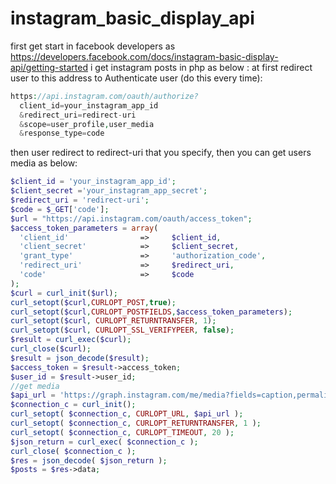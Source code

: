 # instagram_basic_display_api
first get start in facebook developers as https://developers.facebook.com/docs/instagram-basic-display-api/getting-started
i get instagram posts in php as below :
at first redirect user to this address to Authenticate user (do this every time):
```php
https://api.instagram.com/oauth/authorize?
  client_id=your_instagram_app_id
  &redirect_uri=redirect-uri
  &scope=user_profile,user_media
  &response_type=code
```
then user redirect to redirect-uri that you specify, then you can get users media as below:
```php
$client_id = 'your_instagram_app_id';
$client_secret ='your_instagram_app_secret';
$redirect_uri = 'redirect-uri';
$code = $_GET['code'];
$url = "https://api.instagram.com/oauth/access_token";
$access_token_parameters = array(
  'client_id'                =>     $client_id,
  'client_secret'            =>     $client_secret,
  'grant_type'               =>     'authorization_code',
  'redirect_uri'             =>     $redirect_uri,
  'code'                     =>     $code
);
$curl = curl_init($url);
curl_setopt($curl,CURLOPT_POST,true);
curl_setopt($curl,CURLOPT_POSTFIELDS,$access_token_parameters);
curl_setopt($curl, CURLOPT_RETURNTRANSFER, 1);
curl_setopt($curl, CURLOPT_SSL_VERIFYPEER, false);
$result = curl_exec($curl);
curl_close($curl);
$result = json_decode($result);
$access_token = $result->access_token;
$user_id = $result->user_id;
//get media
$api_url = 'https://graph.instagram.com/me/media?fields=caption,permalink,timestamp,media_url,thumbnail_url&access_token=' . $access_token;
$connection_c = curl_init();
curl_setopt( $connection_c, CURLOPT_URL, $api_url );
curl_setopt( $connection_c, CURLOPT_RETURNTRANSFER, 1 );
curl_setopt( $connection_c, CURLOPT_TIMEOUT, 20 );
$json_return = curl_exec( $connection_c );
curl_close( $connection_c );
$res = json_decode( $json_return );
$posts = $res->data;
```
